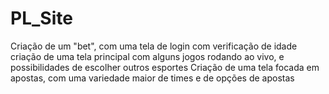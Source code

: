 # PL_Site
Criação de um "bet", com uma tela de login com verificação de idade 
criação de uma tela principal com alguns jogos rodando ao vivo, e possibilidades de escolher outros esportes
Criação de uma tela focada em apostas, com uma variedade maior de times e de opções de apostas
